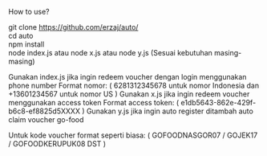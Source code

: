 How to use?

git clone https://github.com/erzaj/auto/<br>
cd auto<br>
npm install<br>
node index.js atau node x.js atau node y.js (Sesuai kebutuhan masing-masing)<br>

Gunakan index.js jika ingin redeem voucher dengan login menggunakan phone number Format nomor: ( 6281312345678 untuk nomor Indonesia dan +13601234567 untuk nomor US )
Gunakan x.js jika ingin redeem voucher menggunakan access token Format access token: ( e1db5643-862e-429f-b6c8-ef8825d5XXXX )
Gunakan y.js jika ingin auto register ditambah auto claim voucher go-food

Untuk kode voucher format seperti biasa: ( GOFOODNASGOR07 / GOJEK17 / GOFOODKERUPUK08 DST )
